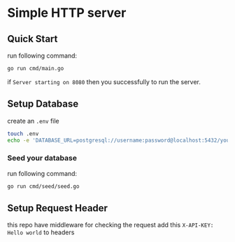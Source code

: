 # Simple HTTP server

## Quick Start
run following command:
```sh
go run cmd/main.go
```

if `Server starting on 8080` then you successfully to run the server.

## Setup Database
create an `.env` file
```sh
touch .env
echo -e 'DATABASE_URL=postgresql://username:password@localhost:5432/your_database_name\ADMIN_PASSWORD=12345678' > .env
```

### Seed your database
run following command:
```sh
go run cmd/seed/seed.go
```

## Setup Request Header
this repo have middleware for checking the request
add this `X-API-KEY: Hello world` to headers
